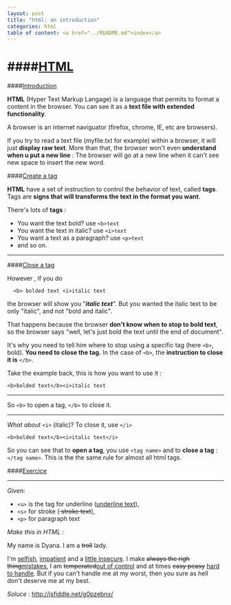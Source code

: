 ```yaml
---
layout: post
title: "html: an introduction"
categories: html
table of content: <a href="../README.md">index</a>
---
```


####[HTML](#html)
====

####[Introduction](#html__introduction)


__HTML__ (Hyper Text Markup Langage) is a language that permits to format a content in the browser.
You can see it as a __text file with extended functionality__.

A browser is an internet naviguator (firefox, chrome, IE, etc are browsers).

If you try to read a text file (myfile.txt for example) within a browser, it will just __display raw text__. More than that, the browser won't even __understand when u put a new line__ : 
The browser will go at a new line when it can't see new space to insert the new word.

####[Create a tag](#html__introduction--createatag)



__HTML__ have a set of instruction to control the behavior of text, called __tags__.
Tags are __signs that will transforms the text in the format you want__.

There's lots of __tags__ : 

  *	You want the text bold? use ``<b>text``
  *	You want the text in italic? use ``<i>text``
  *	You want a text as a paragraph? use ``<p>text``
  *	and so on.

  ----

####[Close a tag](#html__introduction--closeatag)

However , if you do 
```
  <b> bolded text <i>italic text
```

the browser will show you "___italic text___". 
But you wanted the italic text to be only "italic", and not "bold and italic". 

That happens because the browser **don't know when to stop to bold text**, so the browser says "well, let's just bold the text until the end of document". 

It's why you need to tell him where to stop using a specific tag (here ``<b>``, bold). **You need to close the tag.**
In the case of ``<b>``, the __instruction to close it is__ ``</b>``. 

Take the example back, this is how you want to use it : 
```
<b>bolded text</b><i>italic text
```

---

So ``<b>`` to open a tag, ``</b>`` to close it. 

----

_What about_ ``<i>`` (italic)? 
To close it, use ``</i>``

```
<b>bolded text</b><i>italic text</i>
```

So you can see that to __open a tag__, you use ``<tag name>`` and to __close a tag__ :  ``</tag name>``.
This is the the same rule for almost all html tags.

####[Exercice](#html__introduction--exercice)


----

_Given:_

  * ``<u>`` is the tag for underline (<u>underline text</u>), 
  * ``<s>`` for stroke (<s> stroke text</s>), 
  *  ``<p>`` for paragraph text 

_Make this in HTML :_ 
<p>
	My name is Dyana. I am a <s>troll</s> lady.
</p>
<p>
	 I'm <u>selfish</u>, <u>impatient</u> and a <u>little insecure</u>. I make <s>always the righ thing</s><u>mistakes</u>, I am <s>temperated</s><u>out of control</u> and at times <s>easy peasy</s> <u>hard to handle</u>. But if you can't handle me at my worst, then you sure as hell don't deserve me at my best. 
</p>

_Soluce_ : http://jsfiddle.net/g0pzebnx/
